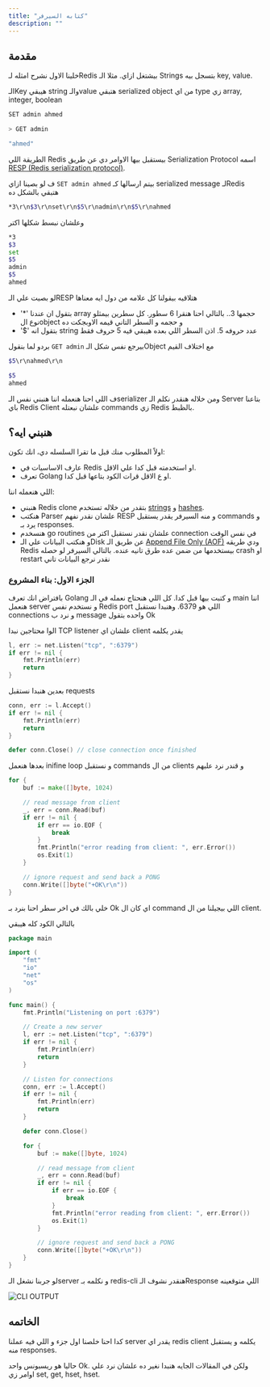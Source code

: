 ```yaml
---
title: "كتابه السيرفر"
description: ""
---
```


## مقدمة

خلينا الاول نشرح امثله لـRedis بيشتغل ازاي. مثلا الـ Strings بتسجل بيه key, value.

 الـKey هيبقي string والـvalue هتبقي serialized object من اي type زي array, integer, boolean


```bash
SET admin ahmed
```

```bash
> GET admin

"ahmed"
```



الطريقة اللي Redis بيستقبل بيها الاوامر دي عن طريق Serialization Protocol اسمه [RESP (Redis serialization protocol)](https://redis.io/docs/reference/protocol-spec/).

ف لو بصينا ازاي `SET admin ahmed` بيتم ارسالها كـ serialized message لـRedis هتبقي بالشكل ده


```bash
*3\r\n$3\r\nset\r\n$5\r\nadmin\r\n$5\r\nahmed
```


وعلشان نبسط شكلها اكتر


```bash
*3
$3
set
$5
admin
$5
ahmed
```


لو بصيت علي الـRESP هتلاقيه بيقولنا كل علامه من دول ايه معناها

- '*' بتقول ان عندنا array حجمها 3.. بالتالي احنا هنقرا 6 سطور. كل سطرين بيمثلو نوع الobject و حجمه و السطر التاني قيمه الاوبجكت ده
- '$' بتقول انه string عدد حروفه 5. اذن السطر اللي بعده هيبقي فيه 5 حروف فقط


بردو لما بنقول `GET admin` بيرجع نفس شكل الـObject مع اختلاف القيم




```bash
$5\r\nahmed\r\n
```

```bash
$5
ahmed
```


ف اللي احنا هنعمله اننا هنبني نفس الـserializer ومن خلاله هنقدر نكلم الـ Server بتاعنا باي Redis Client علشان نبعتله commands زي Redis بالظبط.

## هنبني ايه؟

اولاً المطلوب منك قبل ما تقرا السلسله دي، انك تكون:

- عارف الاساسيات في Redis او استخدمته قبل كدا علي الاقل.
- تعرف Golang او ع الاقل قرات الكود بتاعها قبل كدا.

اللي هنعمله اننا:

- هنبني Redis clone بتقدر من خلاله تستخدم [strings](https://redis.io/docs/data-types/strings/) و [hashes](https://redis.io/docs/data-types/hashes/).
- هنكتب Parser علشان نقدر نفهم RESP و منه السيرفر يقدر يستقبل  commands و يرد بـ responses.
- هنسخدم go routines علشان نقدر نستقبل اكتر من connection في نفس الوقت
- و هنكتب البيانات علي الـDisk عن طريق الـ [Append File Only (AOF)](https://redis.io/docs/management/persistence/) ودي طريقه Redis بيستخدمها من ضمن عده طرق تانيه عنده. بالتالي السيرفر لو حصله crash او restart نقدر نرجع البيانات تاني


### الجزء الاول: بناء المشروع

بافتراض انك تعرف Golang و كتبت بيها قبل كدا. كل اللي هنحتاج نعمله في الـ main اننا هنعمل server و نستخدم نفس Redis port اللي هو 6379. وهنبدا نستقبل connections و نرد ب message واحده بتقول Ok


الوا محتاجين نبدا TCP listener علشان اي client يقدر يكلمه


```go
l, err := net.Listen("tcp", ":6379")
if err != nil {
    fmt.Println(err)
    return
}
```


بعدين هنبدا نستقبل requests


```go
conn, err := l.Accept()
if err != nil {
    fmt.Println(err)
    return
}

defer conn.Close() // close connection once finished
```


بعدها هنعمل inifine loop و نستقبل commands من ال clients و قندر نرد عليهم


```go
for {
    buf := make([]byte, 1024)

    // read message from client
    _, err = conn.Read(buf)
    if err != nil {
        if err == io.EOF {
            break
        }
        fmt.Println("error reading from client: ", err.Error())
        os.Exit(1)
    }

    // ignore request and send back a PONG
    conn.Write([]byte("+OK\r\n"))
}
```


خلي بالك في اخر سطر احنا بنرد بـ Ok اي كان ال command اللي بيجيلنا من ال client.

بالتالي الكود كله هيبقي



```go
package main

import (
	"fmt"
	"io"
	"net"
	"os"
)

func main() {
	fmt.Println("Listening on port :6379")

	// Create a new server
	l, err := net.Listen("tcp", ":6379")
	if err != nil {
		fmt.Println(err)
		return
	}

	// Listen for connections
	conn, err := l.Accept()
	if err != nil {
		fmt.Println(err)
		return
	}

	defer conn.Close()

	for {
		buf := make([]byte, 1024)

		// read message from client
		_, err = conn.Read(buf)
		if err != nil {
			if err == io.EOF {
				break
			}
			fmt.Println("error reading from client: ", err.Error())
			os.Exit(1)
		}

		// ignore request and send back a PONG
		conn.Write([]byte("+OK\r\n"))
	}
}
```



لو جربنا نشغل الـserver و نكلمه بـ redis-cli هنقدر نشوف الـResponse اللي متوقعينه

![CLI OUTPUT](/images/build-redis-from-scratch/part-1/cli-output.png)

## الخاتمه

كدا احنا خلصنا اول جزء و اللي فيه عملنا server يقدر اي redis client يكلمه و يستقبل منه responses.

حاليا هو ريسبونس واحد Ok. ولكن في المقالات الجايه هنبدا نغير ده علشان نرد علي اوامر زي set, get, hset, hset.

